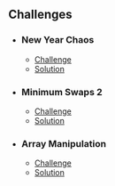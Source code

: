## Challenges
* ### New Year Chaos
  * [Challenge](https://www.hackerrank.com/challenges/new-year-chaos/problem)
  * [Solution](https://github.com/onurburak9/hackerrank/tree/master/New%20Year%20Chaos)
* ### Minimum Swaps 2
  * [Challenge](https://www.hackerrank.com/challenges/minimum-swaps-2/problem)
  * [Solution](https://github.com/onurburak9/hackerrank/tree/master/Minimum%20Swaps%202)
* ### Array Manipulation
  * [Challenge](https://www.hackerrank.com/challenges/array-manipulation/problem)
  * [Solution](https://github.com/onurburak9/hackerrank/tree/master/Array%20Manipulation)